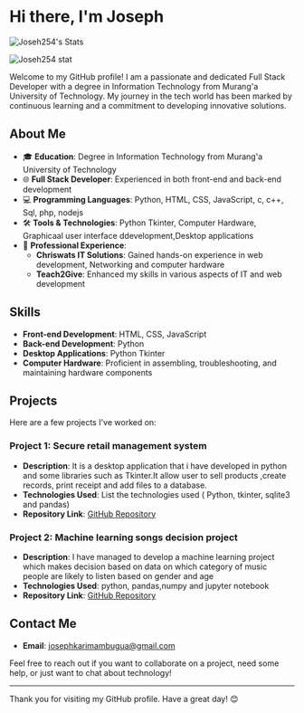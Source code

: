 # Hi there, I'm Joseph 
![Joseh254's Stats](https://github-readme-stats.vercel.app/api?username=Joseh254&theme=dark&show_icons=true&hide_border=true&count_private=false)  

  
![Joseh254 stat](https://github-readme-streak-stats.herokuapp.com/?user=Joseh254&theme=dark&hide_border=true)  

Welcome to my GitHub profile! I am a passionate and dedicated Full Stack Developer with a degree in Information Technology from Murang'a University of Technology. My journey in the tech world has been marked by continuous learning and a commitment to developing innovative solutions.

## About Me

- 🎓 **Education**: Degree in Information Technology from Murang'a University of Technology
- 🌐 **Full Stack Developer**: Experienced in both front-end and back-end development
- 💻 **Programming Languages**: Python, HTML, CSS, JavaScript, c, c++, Sql, php, nodejs
- 🛠️ **Tools & Technologies**: Python Tkinter, Computer Hardware, Graphicaal user interface ddevelopment,Desktop applications
- 🏢 **Professional Experience**:
  - **Chriswats IT Solutions**: Gained hands-on experience in web development, Networking and computer hardware
  - **Teach2Give**: Enhanced my skills in various aspects of IT and web development

## Skills

- **Front-end Development**: HTML, CSS, JavaScript
- **Back-end Development**: Python
- **Desktop Applications**: Python Tkinter
- **Computer Hardware**: Proficient in assembling, troubleshooting, and maintaining hardware components

## Projects

Here are a few projects I've worked on:

### Project 1: Secure retail management system
- **Description**: It is a desktop application that i have developed in python and some libraries such
  as Tkinter.It allow user to sell products ,create records, print receipt and add files to a database.
- **Technologies Used**: List the technologies used ( Python, tkinter, sqlite3 and pandas)
- **Repository Link**: [GitHub Repository](https://github.com/Joseh254/PYTHON_TKINTER/tree/main/SECURE%20RETAIL%20MNGT%20SYSTEM)

### Project 2: Machine learning songs decision project
- **Description**: I have managed to develop a machine learning project which makes decision based on data on which category of music people are likely to listen based on gender and age
- **Technologies Used**: python, pandas,numpy and jupyter notebook
- **Repository Link**: [GitHub Repository](https://github.com/Joseh254/MACHINE_LEARNING)

## Contact Me

- **Email**: [josephkarimambugua@gmail.com](mailto:josephkarimambugua@gmail.com)


Feel free to reach out if you want to collaborate on a project, need some help, or just want to chat about technology!

---

Thank you for visiting my GitHub profile. Have a great day! 😊
